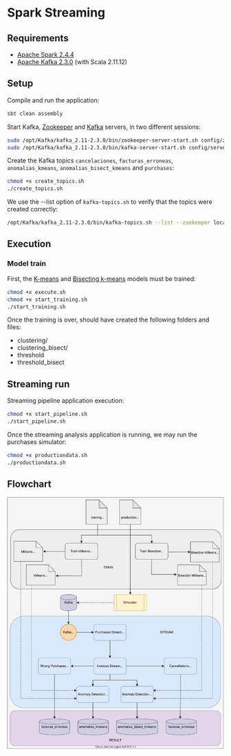 # Spark Streaming

## Requirements

* [Apache Spark 2.4.4](https://spark.apache.org/releases/spark-release-2-4-4.html)
* [Apache Kafka 2.3.0](https://archive.apache.org/dist/kafka/2.3.0/kafka_2.12-2.3.0.tgz) (with Scala 2.11.12)

## Setup

Compile and run the application:

```bash
sbt clean assembly
```

Start Kafka, [Zookeeper](https://zookeeper.apache.org/) and [Kafka](https://kafka.apache.org/) servers, 
in two different sessions:

```bash
sudo /opt/Kafka/kafka_2.11-2.3.0/bin/zookeeper-server-start.sh config/zookeeper.properties
sudo /opt/Kafka/kafka_2.11-2.3.0/bin/kafka-server-start.sh config/server.properties
```

Create the Kafka topics `cancelaciones`, `facturas_erroneas`, `anomalias_kmeans`, `anomalias_bisect_kmeans`
and `purchases`:

```bash
chmod +x create_topics.sh
./create_topics.sh
```

We use the --list option of `kafka-topics.sh` to verify that the topics were created correctly:

```bash
/opt/Kafka/kafka_2.11-2.3.0/bin/kafka-topics.sh --list --zookeeper localhost:2181
```

## Execution

### Model train

First, the [K-means](https://spark.apache.org/docs/2.4.4/ml-clustering.html#k-means) and 
[Bisecting k-means](https://spark.apache.org/docs/2.4.4/ml-clustering.html#bisecting-k-means) models must be trained:

```bash
chmod +x execute.sh
chmod +x start_training.sh
./start_training.sh
```

Once the training is over, should have created the following folders and files:

* clustering/
* clustering_bisect/
* threshold
* threshold_bisect

## Streaming run

Streaming pipeline application execution:

```bash
chmod +x start_pipeline.sh
./start_pipeline.sh
```

Once the streaming analysis application is running, we may run the purchases simulator:
```bash
chmod +x productiondata.sh
./productiondata.sh
```

## Flowchart
![Flowchart](docs/diagram.svg)